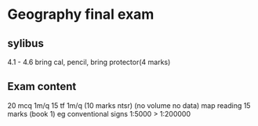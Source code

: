 # Geography final exam
## sylibus
4.1 - 4.6
bring cal, pencil, bring protector(4 marks)
## Exam content
20 mcq 1m/q
15 tf 1m/q (10 marks ntsr) (no volume no data)
map reading 15 marks (book 1) eg conventional signs 1:5000 > 1:200000
